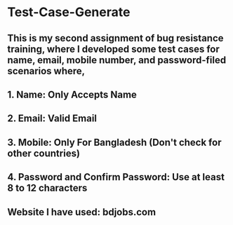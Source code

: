 # Test-Case-Generate

## This is my second assignment of bug resistance training, where I developed some test cases for name, email, mobile number, and password-filed scenarios where, 
## 1. Name: Only Accepts Name
## 2. Email: Valid Email
## 3. Mobile: Only For Bangladesh (Don't check for other countries)
## 4. Password and Confirm Password: Use at least 8 to 12 characters

## Website I have used: bdjobs.com
